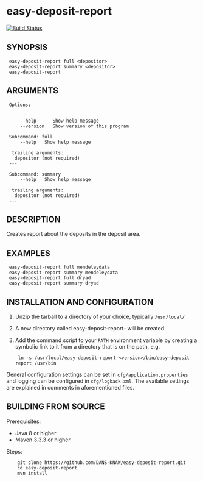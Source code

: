 easy-deposit-report
===========
[![Build Status](https://travis-ci.org/DANS-KNAW/easy-deposit-report.png?branch=master)](https://travis-ci.org/DANS-KNAW/easy-deposit-report)


SYNOPSIS
--------
   
     easy-deposit-report full <depositor>
     easy-deposit-report summary <depositor>
     easy-deposit-report
     
ARGUMENTS
--------
   
     Options:
   
     
         --help      Show help message
         --version   Show version of this program
   
     Subcommand: full
         --help   Show help message
         
      trailing arguments:
       depositor (not required)
     ---
   
     Subcommand: summary
         --help   Show help message
         
      trailing arguments:
       depositor (not required) 
     ---
    
     
DESCRIPTION
-----------

Creates report about the deposits in the deposit area.
     
EXAMPLES
--------

     easy-deposit-report full mendeleydata
     easy-deposit-report summary mendeleydata
     easy-deposit-report full dryad
     easy-deposit-report summary dryad


INSTALLATION AND CONFIGURATION
------------------------------


1. Unzip the tarball to a directory of your choice, typically `/usr/local/`
2. A new directory called easy-deposit-report-<version> will be created
3. Add the command script to your `PATH` environment variable by creating a symbolic link to it from a directory that is
   on the path, e.g. 
   
        ln -s /usr/local/easy-deposit-report-<version>/bin/easy-deposit-report /usr/bin



General configuration settings can be set in `cfg/application.properties` and logging can be configured
in `cfg/logback.xml`. The available settings are explained in comments in aforementioned files.


BUILDING FROM SOURCE
--------------------

Prerequisites:

* Java 8 or higher
* Maven 3.3.3 or higher

Steps:

        git clone https://github.com/DANS-KNAW/easy-deposit-report.git
        cd easy-deposit-report
        mvn install
